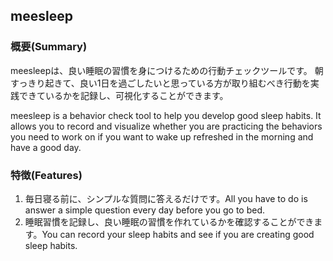 ## meesleep

### 概要(Summary)
meesleepは、良い睡眠の習慣を身につけるための行動チェックツールです。
朝すっきり起きて、良い1日を過ごしたいと思っている方が取り組むべき行動を実践できているかを記録し、可視化することができます。

meesleep is a behavior check tool to help you develop good sleep habits.
It allows you to record and visualize whether you are practicing the behaviors you need to work on if you want to wake up refreshed in the morning and have a good day.

### 特徴(Features)
1. 毎日寝る前に、シンプルな質問に答えるだけです。All you have to do is answer a simple question every day before you go to bed.
2. 睡眠習慣を記録し、良い睡眠の習慣を作れているかを確認することができます。You can record your sleep habits and see if you are creating good sleep habits.